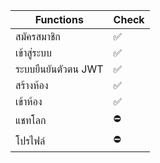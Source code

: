 

| Functions             | Check                                                                |
| ----------------- | ------------------------------------------------------------------ |
| สมัครสมาชิก | ✅ |
| เข้าสู่ระบบ | ✅ |
| ระบบยืนยันตัวตน JWT | ✅ |
| สร้างห้อง | ✅ |
| เข้าห้อง | ✅ |
| แชทโลก | ⛔ |
| โปรไฟล์ | ⛔ |

